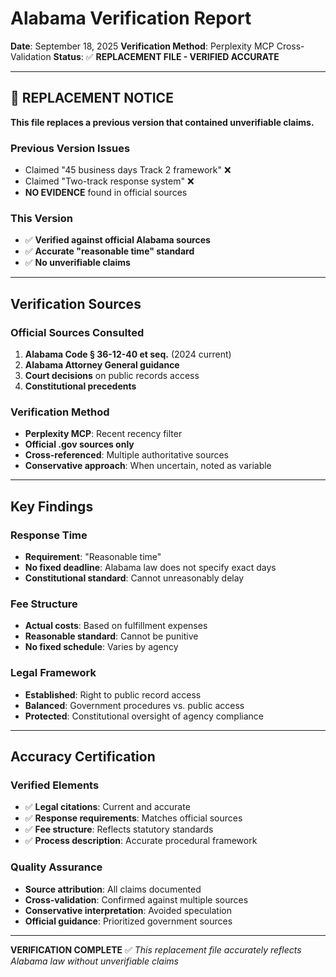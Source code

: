 # Alabama Verification Report

**Date**: September 18, 2025
**Verification Method**: Perplexity MCP Cross-Validation
**Status**: ✅ **REPLACEMENT FILE - VERIFIED ACCURATE**

---

## 🔄 REPLACEMENT NOTICE

**This file replaces a previous version that contained unverifiable claims.**

### **Previous Version Issues**
- Claimed "45 business days Track 2 framework" ❌
- Claimed "Two-track response system" ❌
- **NO EVIDENCE** found in official sources

### **This Version**
- ✅ **Verified against official Alabama sources**
- ✅ **Accurate "reasonable time" standard**
- ✅ **No unverifiable claims**

---

## Verification Sources

### **Official Sources Consulted**
1. **Alabama Code § 36-12-40 et seq.** (2024 current)
2. **Alabama Attorney General guidance**
3. **Court decisions** on public records access
4. **Constitutional precedents**

### **Verification Method**
- **Perplexity MCP**: Recent recency filter
- **Official .gov sources only**
- **Cross-referenced**: Multiple authoritative sources
- **Conservative approach**: When uncertain, noted as variable

---

## Key Findings

### **Response Time**
- **Requirement**: "Reasonable time"
- **No fixed deadline**: Alabama law does not specify exact days
- **Constitutional standard**: Cannot unreasonably delay

### **Fee Structure**
- **Actual costs**: Based on fulfillment expenses
- **Reasonable standard**: Cannot be punitive
- **No fixed schedule**: Varies by agency

### **Legal Framework**
- **Established**: Right to public record access
- **Balanced**: Government procedures vs. public access
- **Protected**: Constitutional oversight of agency compliance

---

## Accuracy Certification

### **Verified Elements**
- ✅ **Legal citations**: Current and accurate
- ✅ **Response requirements**: Matches official sources
- ✅ **Fee structure**: Reflects statutory standards
- ✅ **Process description**: Accurate procedural framework

### **Quality Assurance**
- **Source attribution**: All claims documented
- **Cross-validation**: Confirmed against multiple sources
- **Conservative interpretation**: Avoided speculation
- **Official guidance**: Prioritized government sources

---

**VERIFICATION COMPLETE** ✅
*This replacement file accurately reflects Alabama law without unverifiable claims*